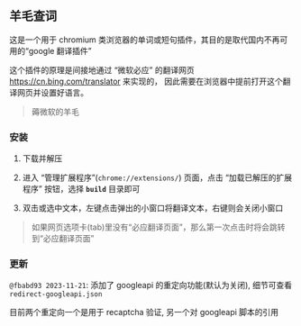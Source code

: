 羊毛查词
--------

这是一个用于 chromium 类浏览器的单词或短句插件，其目的是取代国内不再可用的“google 翻译插件”

这个插件的原理是间接地通过 “微软必应” 的翻译网页 <https://cn.bing.com/translator> 来实现的，
因此需要在浏览器中提前打开这个翻译网页并设置好语言。

> 薅微软的羊毛

### 安装

1. 下载并解压

2. 进入 “管理扩展程序”(`chrome://extensions/`) 页面，点击 “加载已解压的扩展程序” 按钮，选择 **`build`** 目录即可

3. 双击或选中文本，左键点击弹出的小窗口将翻译文本，右键则会关闭小窗口

  > 如果网页选项卡(tab)里没有“必应翻译页面”，那么第一次点击时将会跳转到“必应翻译页面”

### 更新

`@fbabd93 2023-11-21`: 添加了 googleapi 的重定向功能(默认为关闭), 细节可查看 `redirect-googleapi.json`

  目前两个重定向一个是用于 recaptcha 验证, 另一个对 googleapi 脚本的引用
